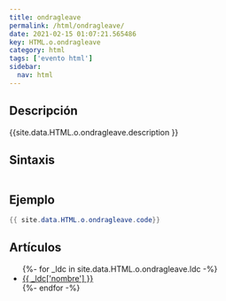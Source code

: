 ```yaml
---
title: ondragleave
permalink: /html/ondragleave/
date: 2021-02-15 01:07:21.565486
key: HTML.o.ondragleave
category: html
tags: ['evento html']
sidebar: 
  nav: html
---
```


## Descripción
{{site.data.HTML.o.ondragleave.description }}

## Sintaxis
~~~html
~~~

## Ejemplo
~~~java
{{ site.data.HTML.o.ondragleave.code}}
~~~

## Artículos
<ul>
{%- for _ldc in site.data.HTML.o.ondragleave.ldc -%}
   <li>
       <a href="{{_ldc['url'] }}">{{ _ldc['nombre'] }}</a>
   </li>
{%- endfor -%}
</ul>
